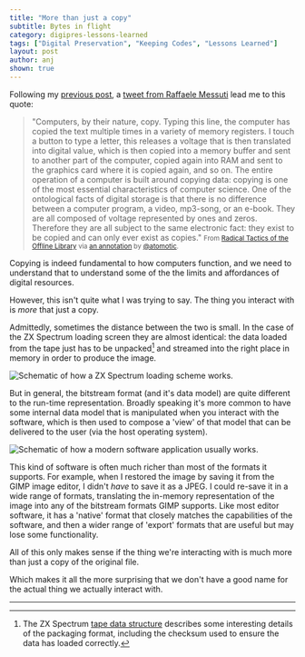 ```yaml
---
title: "More than just a copy"
subtitle: Bytes in flight
category: digipres-lessons-learned
tags: ["Digital Preservation", "Keeping Codes", "Lessons Learned"]
layout: post
author: anj
shown: true
---
```


Following my [previous post](/2017/04/19/access-starts-with-loading/), a [tweet from Raffaele Messuti](https://twitter.com/atomotic/status/854982711076950017) lead me to this quote:

> "Computers, by their nature, copy. Typing this line, the computer has copied the text multiple times in a variety of memory registers. I touch a button to type a letter, this releases a voltage that is then translated into digital value, which is then copied into a memory buffer and sent to another part of the computer, copied again into RAM and sent to the graphics card where it is copied again, and so on. The entire operation of a computer is built around copying data: copying is one of the most essential characteristics of computer science. One of the ontological facts of digital storage is that there is no difference between a computer program, a video, mp3-song, or an e-book. They are all composed of voltage represented by ones and zeros. Therefore they are all subject to the same electronic fact: they exist to be copied and can only ever exist as copies."
> <small>From [Radical Tactics of the Offline Library](http://networkcultures.org/wp-content/uploads/2014/06/NN07_complete.pdf) via [an annotation](https://via.hypothes.is/http://networkcultures.org/wp-content/uploads/2014/06/NN07_complete.pdf#annotations:N5kgkCWnEeeWyJNvazzkJg) by [@atomotic](https://twitter.com/atomotic/status/854982711076950017).</small>

Copying is indeed fundamental to how computers function, and we need to understand that to understand some of the the limits and affordances of digital resources.

However, this isn't quite what I was trying to say. The thing you interact with is *more* that just a copy.

Admittedly, sometimes the distance between the two is small. In the case of the ZX Spectrum loading screen they are almost identical: the data loaded from the tape just has to be unpacked[^1] and streamed into the right place in memory in order to produce the image. 

![Schematic of how a ZX Spectrum loading scheme works.]({{site.url}}/digipres-lessons-learned/images/access-layers-spectrum.png)

But in general, the bitstream format (and it's data model) are quite different to the run-time representation. Broadly speaking it's more common to have some internal data model that is manipulated when you interact with the software, which is then used to compose a 'view' of that model that can be delivered to the user (via the host operating system).

![Schematic of how a modern software application usually works.]({{site.url}}/digipres-lessons-learned/images/access-layers-modern.png)

This kind of software is often much richer than most of the formats it supports. For example, when I restored the image by saving it from the GIMP image editor, I didn't *have* to save it as a JPEG. I could re-save it in a wide range of formats, translating the in-memory representation of the image into any of the bitstream formats GIMP supports. Like most editor software, it has a 'native' format that closely matches the capabilities of the software, and then a wider range of 'export' formats that are useful but may lose some functionality.

All of this only makes sense if the thing we're interacting with is much more than just a copy of the original file. 

Which makes it all the more surprising that we don't have a good name for the actual thing we actually interact with.

----

[^1]: The ZX Spectrum [tape data structure](http://www.shadowmagic.org.uk/cssfaq/reference/48kreference.htm#TapeDataStructure) describes some interesting details of the packaging format, including the checksum used to ensure the data has loaded correctly.
